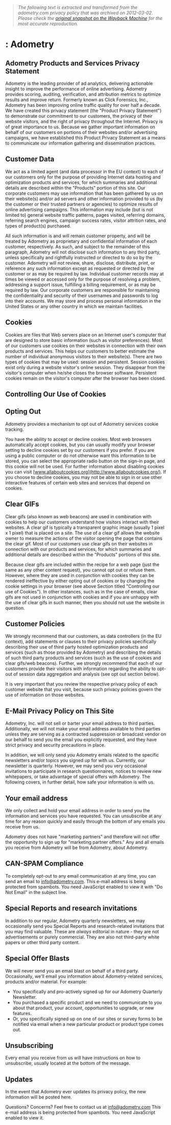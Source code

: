 > *The following text is extracted and transformed from the adometry.com privacy policy that was archived on 2012-03-02. Please check the [original snapshot on the Wayback Machine](https://web.archive.org/web/20120302111052id_/http%3A//www.adometry.com/privacy.php) for the most accurate reproduction.*

# : Adometry

## Adometry Products and Services Privacy Statement

Adometry is the leading provider of ad analytics, delivering actionable insight to improve the performance of online advertising. Adometry provides scoring, auditing, verification, and attribution metrics to optimize results and improve return. Formerly known as Click Forensics, Inc., Adometry has been improving online traffic quality for over half a decade. We have created this privacy statement (the "Product Privacy Statement") to demonstrate our commitment to our customers, the privacy of their website visitors, and the right of privacy throughout the Internet. Privacy is of great importance to us. Because we gather important information on behalf of our customers on portions of their websites and/or advertising campaigns, we have established this Product Privacy Statement as a means to communicate our information gathering and dissemination practices.

## Customer Data

We act as a limited agent (and data processor in the EU context) to each of our customers only for the purpose of providing Internet data hosting and optimization products and services, for which summaries and additional details are described within the "Products" portion of this site. Our corporate customers may use information that has been gathered by us on their website(s) and/or ad servers and other information provided to us (by the customer or their trusted partners or agencies) to optimize results of online advertising campaigns. This information may include (but is not limited to) general website traffic patterns, pages visited, referring domains, referring search engines, campaign success rates, visitor attrition rates, and types of product(s) purchased.

All such information is and will remain customer property, and will be treated by Adometry as proprietary and confidential information of each customer, respectively. As such, and subject to the remainder of this paragraph, Adometry will not disclose such information to any third party, unless specifically and rightfully instructed or directed to do so by the customer. Adometry will not review, share, disclose, distribute, print, or reference any such information except as requested or directed by the customer or as may be required by law. Individual customer records may at times be viewed or accessed only for the purpose of resolving a problem, addressing a support issue, fulfilling a billing requirement, or as may be required by law. Our corporate customers are responsible for maintaining the confidentiality and security of their usernames and passwords to log into their accounts. We may store and process personal information in the United States or any other country in which we maintain facilities.

## Cookies

Cookies are files that Web servers place on an Internet user's computer that are designed to store basic information (such as visitor preferences). Most of our customers use cookies on their websites in connection with their own products and services. This helps our customers to better estimate the number of individual anonymous visitors to their website(s). There are two types of cookies that may be used: session and persistent. Session cookies exist only during a website visitor's online session. They disappear from the visitor's computer when he/she closes the browser software. Persistent cookies remain on the visitor's computer after the browser has been closed.

## Controlling Our Use of Cookies

## Opting Out

Adometry provides a mechanism to opt out of Adometry services cookie tracking.

You have the ability to accept or decline cookies. Most web browsers automatically accept cookies, but you can usually modify your browser setting to decline cookies set by our customers if you prefer. If you are using a public computer or do not otherwise want this information to be stored, you can select the appropriate radio button on the sign-in page, and this cookie will not be used. For further information about disabling cookies you can visit [www.allaboutcookies.org](http://www.allaboutcookies.org/). If you choose to decline cookies, you may not be able to sign in or use other interactive features of certain web sites and services that depend on cookies.

## Clear GIFs

Clear gifs (also known as web beacons) are used in combination with cookies to help our customers understand how visitors interact with their websites. A clear gif is typically a transparent graphic image (usually 1 pixel x 1 pixel) that is placed on a site. The use of a clear gif allows the website owner to measure the actions of the visitor opening the page that contains the clear gif. Most of our customers use clear gifs on their websites in connection with our products and services, for which summaries and additional details are described within the "Products" portions of this site.

Because clear gifs are included within the recipe for a web page (just the same as any other content request), you cannot opt out or refuse them. However, where they are used in conjunction with cookies they can be rendered ineffective by either opting out of cookies or by changing the cookie settings in your browser (see above Section titled "Controlling our use of Cookies"). In other instances, such as in the case of emails, clear gifs are not used in conjunction with cookies and if you are unhappy with the use of clear gifs in such manner, then you should not use the website in question.

## Customer Policies

We strongly recommend that our customers, as data controllers (in the EU context), add statements or clauses to their privacy policies specifically describing their use of third party hosted optimization products and services (such as those provided by Adometry) and describing the details of such third party products and services (such as the use of cookies and clear gifs/web beacons). Further, we strongly recommend that each of our customers provide their visitors with information regarding the ability to opt-out of session data aggregation and analysis (see opt out section below).

It is very important that you review the respective privacy policy of each customer website that you visit, because such privacy policies govern the use of information on those websites.

## E-Mail Privacy Policy on This Site

Adometry, Inc. will not sell or barter your email address to third parties. Additionally, we will not make your email address available to third parties unless they are serving as a contracted suppression or broadcast vendor on our behalf to send you the email you explicitly requested, and they have strict privacy and security precautions in place.

In addition, we will only send you Adometry emails related to the specific newsletters and/or topics you signed up for with us. Currently, our newsletter is quarterly. However, we may send you very occasional invitations to participate in research questionnaires, notices to review new whitepapers, or take advantage of special offers with Adometry. The following covers, in further detail, how safe your information is with us.

## Your email address

We only collect and hold your email address in order to send you the information and services you have requested. You can unsubscribe at any time for any reason quickly and easily through the bottom of any emails you receive from us.

Adometry does not have "marketing partners" and therefore will not offer the opportunity to sign up for "marketing partner offers." Any and all emails you receive from Adometry will be from Adometry, about Adometry.

## CAN-SPAM Compliance

To completely opt-out to any email communication at any time, you can send an email to info@adometry.com. This e-mail address is being protected from spambots. You need JavaScript enabled to view it with "Do Not Email" in the subject line.

## Special Reports and research invitations

In addition to our regular, Adometry quarterly newsletters, we may occasionally send you Special Reports and research-related invitations that you may find valuable. These are *always* editorial in nature - they are not advertisements or purely commercial. They are also not third-party white papers or other third party content.

## Special Offer Blasts

We will never send you an email blast on behalf of a third party. Occasionally, we'll email you information about Adometry-related services, products and/or material. For example:

  * You specifically and pro-actively signed up for our Adometry Quarterly Newsletter.
  * You purchased a specific product and we need to communicate to you about that product, your account, opportunities to upgrade, or new features.
  * Or, you specifically signed up on one of our sites or survey forms to be notified via email when a new particular product or product type comes out.



## Unsubscribing

Every email you receive from us will have instructions on how to unsubscribe, usually located at the bottom of the message.

## Updates

In the event that Adometry ever updates its privacy policy, the new information will be posted here.

Questions? Concerns? Feel free to contact us at [info@adometry.com](mailto:info@adometry.com) This e-mail address is being protected from spambots. You need JavaScript enabled to view it.
